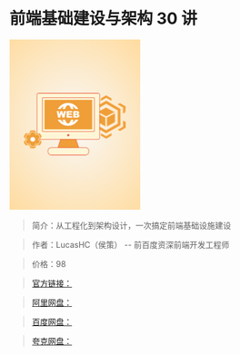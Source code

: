 # 前端基础建设与架构 30 讲

![img](../../assets/CgqCHl_W512AJc_SAAFGLYkGkls947.png)

> 简介：从工程化到架构设计，一次搞定前端基础设施建设

> 作者：LucasHC（侯策） -- 前百度资深前端开发工程师

> 价格：98

> [官方链接：]()

> [阿里网盘：]()

> [百度网盘：]()

> [夸克网盘：]()
